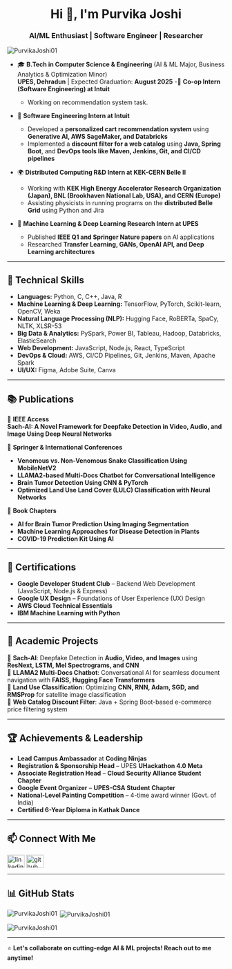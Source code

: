 <h1 align="center">Hi 👋, I'm Purvika Joshi</h1>
<h3 align="center">AI/ML Enthusiast | Software Engineer | Researcher</h3>

<p align="left"> <img src="https://komarev.com/ghpvc/?username=PurvikaJoshi01&label=Profile%20views&color=0e75b6&style=flat" alt="PurvikaJoshi01" /> </p>

- 🎓 **B.Tech in Computer Science & Engineering** (AI & ML Major, Business Analytics & Optimization Minor)  
  **UPES, Dehradun** | Expected Graduation: **August 2025**
-🏢 **Co-op Intern (Software Engineering) at Intuit**
    - Working on recommendation system task.

- 🏢 **Software Engineering Intern at Intuit**  
  - Developed a **personalized cart recommendation system** using **Generative AI, AWS SageMaker, and Databricks**  
  - Implemented a **discount filter for a web catalog** using **Java, Spring Boot**, and **DevOps tools like Maven, Jenkins, Git, and CI/CD pipelines**  

- 🌍 **Distributed Computing R&D Intern at KEK-CERN Belle II**  
  - Working with **KEK High Energy Accelerator Research Organization (Japan), BNL (Brookhaven National Lab, USA), and CERN (Europe)**  
  - Assisting physicists in running programs on the **distributed Belle Grid** using Python and Jira  

- 🧠 **Machine Learning & Deep Learning Research Intern at UPES**  
  - Published **IEEE Q1 and Springer Nature papers** on AI applications  
  - Researched **Transfer Learning, GANs, OpenAI API, and Deep Learning architectures**  

---

## 🔬 Technical Skills  

- **Languages:** Python, C, C++, Java, R  
- **Machine Learning & Deep Learning:** TensorFlow, PyTorch, Scikit-learn, OpenCV, Weka  
- **Natural Language Processing (NLP):** Hugging Face, RoBERTa, SpaCy, NLTK, XLSR-53  
- **Big Data & Analytics:** PySpark, Power BI, Tableau, Hadoop, Databricks, ElasticSearch  
- **Web Development:** JavaScript, Node.js, React, TypeScript  
- **DevOps & Cloud:** AWS, CI/CD Pipelines, Git, Jenkins, Maven, Apache Spark  
- **UI/UX:** Figma, Adobe Suite, Canva  

---

## 📚 Publications  

📌 **IEEE Access**  
**Sach-AI: A Novel Framework for Deepfake Detection in Video, Audio, and Image Using Deep Neural Networks**  

📌 **Springer & International Conferences**  
- **Venomous vs. Non-Venomous Snake Classification Using MobileNetV2**  
- **LLAMA2-based Multi-Docs Chatbot for Conversational Intelligence**  
- **Brain Tumor Detection Using CNN & PyTorch**  
- **Optimized Land Use Land Cover (LULC) Classification with Neural Networks**  

📌 **Book Chapters**  
- **AI for Brain Tumor Prediction Using Imaging Segmentation**  
- **Machine Learning Approaches for Disease Detection in Plants**  
- **COVID-19 Prediction Kit Using AI**  

---

## 📌 Certifications  

- **Google Developer Student Club** – Backend Web Development (JavaScript, Node.js & Express)  
- **Google UX Design** – Foundations of User Experience (UX) Design  
- **AWS Cloud Technical Essentials**  
- **IBM Machine Learning with Python**  

---

## 🚀 Academic Projects  

🔹 **Sach-AI**: Deepfake Detection in **Audio, Video, and Images** using **ResNext, LSTM, Mel Spectrograms, and CNN**  
🔹 **LLAMA2 Multi-Docs Chatbot**: Conversational AI for seamless document navigation with **FAISS, Hugging Face Transformers**  
🔹 **Land Use Classification**: Optimizing **CNN, RNN, Adam, SGD, and RMSProp** for satellite image classification  
🔹 **Web Catalog Discount Filter**: Java + Spring Boot-based e-commerce price filtering system  

---

## 🏆 Achievements & Leadership  

- **Lead Campus Ambassador** at **Coding Ninjas**  
- **Registration & Sponsorship Head** – UPES **UHackathon 4.0 Meta**  
- **Associate Registration Head** – **Cloud Security Alliance Student Chapter**  
- **Google Event Organizer** – **UPES-CSA Student Chapter**  
- **National-Level Painting Competition** – 4-time award winner (Govt. of India)  
- **Certified 6-Year Diploma in Kathak Dance**  

---

## 📫 Connect With Me  

<p align="left">
<a href="https://linkedin.com/in/purvika-joshi-58319a225" target="blank"><img align="center" src="https://cdn.jsdelivr.net/npm/simple-icons@3.0.1/icons/linkedin.svg" alt="linkedin" height="30" width="40" /></a>
<a href="https://github.com/PurvikaJoshi01" target="blank"><img align="center" src="https://cdn.jsdelivr.net/npm/simple-icons@3.0.1/icons/github.svg" alt="github" height="30" width="40" /></a>
</p>

---

## 📊 GitHub Stats  

<p><img align="left" src="https://github-readme-stats.vercel.app/api/top-langs?username=PurvikaJoshi01&show_icons=true&locale=en&layout=compact" alt="PurvikaJoshi01" /></p>

<p>&nbsp;<img align="center" src="https://github-readme-stats.vercel.app/api?username=PurvikaJoshi01&show_icons=true&locale=en" alt="PurvikaJoshi01" /></p>

<p><img align="center" src="https://github.com/PurvikaJoshi01" alt="PurvikaJoshi01" /></p>

---

⭐ **Let's collaborate on cutting-edge AI & ML projects! Reach out to me anytime!**  
